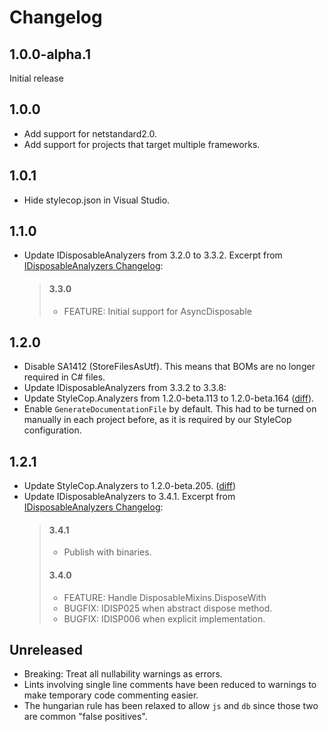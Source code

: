 # Changelog

## 1.0.0-alpha.1
Initial release

## 1.0.0
- Add support for netstandard2.0.
- Add support for projects that target multiple frameworks.

## 1.0.1
- Hide stylecop.json in Visual Studio.

## 1.1.0
- Update IDisposableAnalyzers from 3.2.0 to 3.3.2. Excerpt from [IDisposableAnalyzers Changelog]:
  > #### 3.3.0
  > - FEATURE: Initial support for AsyncDisposable

## 1.2.0
- Disable SA1412 (StoreFilesAsUtf). This means that BOMs are no longer required in C# files.
- Update IDisposableAnalyzers from 3.3.2 to 3.3.8:
- Update StyleCop.Analyzers from 1.2.0-beta.113 to 1.2.0-beta.164 ([diff](https://github.com/DotNetAnalyzers/StyleCopAnalyzers/compare/1.2.0-beta.113...1.2.0-beta.164)).
- Enable `GenerateDocumentationFile` by default. This had to be turned on manually in each project before,
  as it is required by our StyleCop configuration.

## 1.2.1
- Update StyleCop.Analyzers to 1.2.0-beta.205. ([diff](https://github.com/DotNetAnalyzers/StyleCopAnalyzers/compare/1.2.0-beta.164...1.2.0-beta.205))
- Update IDisposableAnalyzers to 3.4.1. Excerpt from [IDisposableAnalyzers Changelog]:
  > #### 3.4.1
  > * Publish with binaries.
  > #### 3.4.0
  > * FEATURE: Handle DisposableMixins.DisposeWith
  > * BUGFIX: IDISP025 when abstract dispose method.
  > * BUGFIX: IDISP006 when explicit implementation.

[IDisposableAnalyzers Changelog]: https://github.com/DotNetAnalyzers/IDisposableAnalyzers/blob/master/RELEASE_NOTES.md

## Unreleased
* Breaking: Treat all nullability warnings as errors.
* Lints involving single line comments have been reduced to warnings to make temporary code commenting easier.
* The hungarian rule has been relaxed to allow `js` and `db` since those two are common "false positives".